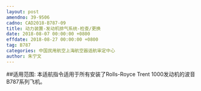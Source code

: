 ```yaml
---
layout: post
amendno: 39-9506
cadno: CAD2018-B787-09
title: 动力装置-发动机排气系统-检查/更换
date: 2018-08-07 00:00:00 +0800
effdate: 2018-08-27 00:00:00 +0800
tag: B787
categories: 中国民用航空上海航空器适航审定中心
author: 朱宁文
---
```


##适用范围:
本适航指令适用于所有安装了Rolls-Royce Trent 1000发动机的波音B787系列飞机。

